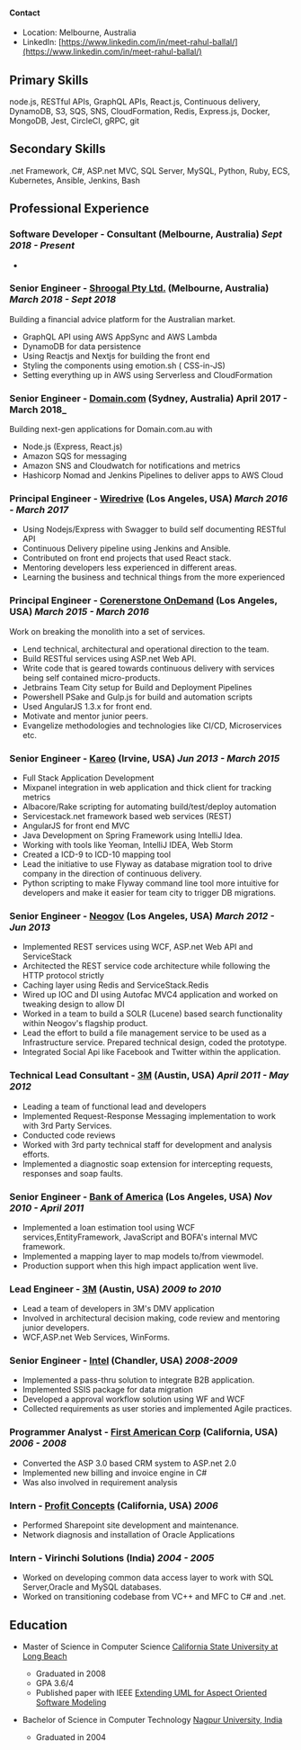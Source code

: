 #### Contact

- Location: Melbourne, Australia
- LinkedIn: [https://www.linkedin.com/in/meet-rahul-ballal/](https://www.linkedin.com/in/meet-rahul-ballal/)

## Primary Skills

  node.js, RESTful APIs, GraphQL APIs, React.js, Continuous delivery,
  DynamoDB, S3, SQS, SNS, CloudFormation, Redis, Express.js, Docker, MongoDB, Jest,
  CircleCI, gRPC, git

## Secondary Skills

  .net Framework, C#, ASP.net MVC, SQL Server, MySQL, Python, Ruby, ECS, Kubernetes,
  Ansible, Jenkins, Bash

## Professional Experience

### Software Developer - Consultant (Melbourne, Australia) _Sept 2018 - Present_

-

### Senior Engineer - [Shroogal Pty Ltd.](https://shroogal.com.au) (Melbourne, Australia) _March 2018 - Sept 2018_

Building a financial advice platform for the Australian market.
- GraphQL API using AWS AppSync and AWS Lambda
- DynamoDB for data persistence
- Using Reactjs and Nextjs for building the front end
- Styling the components using emotion.sh ( CSS-in-JS)
- Setting everything up in AWS using Serverless and CloudFormation

### Senior Engineer - [Domain.com](https://domain.com.au) (Sydney, Australia) April 2017 - March 2018_

Building next-gen applications for Domain.com.au with
- Node.js (Express, React.js)
- Amazon SQS for messaging
- Amazon SNS and Cloudwatch for notifications and metrics
- Hashicorp Nomad and Jenkins Pipelines to deliver apps to AWS Cloud

### Principal Engineer - [Wiredrive](https://wiredrive.com) (Los Angeles, USA) _March 2016 - March 2017_

- Using Nodejs/Express with Swagger to build self documenting RESTful API
- Continuous Delivery pipeline using Jenkins and Ansible.
- Contributed on front end projects that used React stack.
- Mentoring developers less experienced in different areas.
- Learning the business and technical things from the more experienced

### Principal Engineer - [Corenerstone OnDemand](https://cornerstoneondemand.com) (Los Angeles, USA) _March 2015 - March 2016_

Work on breaking the monolith into a set of services.
- Lend technical, architectural and operational direction to the team.
- Build RESTful services using ASP.net Web API.
- Write code that is geared towards continuous delivery with services being self contained micro-products.
- Jetbrains Team City setup for Build and Deployment Pipelines
- Powershell PSake and Gulp.js for build and automation scripts
- Used AngularJS 1.3.x for front end.
- Motivate and mentor junior peers.
- Evangelize methodologies and technologies like CI/CD, Microservices etc.

### Senior Engineer - [Kareo](https://kareo.com) (Irvine, USA) _Jun 2013 - March 2015_

- Full Stack Application Development
- Mixpanel integration in web application and thick client for tracking metrics
- Albacore/Rake scripting for automating build/test/deploy automation
- Servicestack.net framework based web services (REST)
- AngularJS for front end MVC
- Java Development on Spring Framework using IntelliJ Idea.
- Working with tools like Yeoman, IntelliJ IDEA, Web Storm
- Created a ICD-9 to ICD-10 mapping tool
- Lead the initiative to use Flyway as database migration tool to drive company in the direction of continuous delivery.
- Python scripting to make Flyway command line tool more intuitive for developers and make it easier for team city to trigger DB migrations.

### Senior Engineer - [Neogov](https://neogov.com) (Los Angeles, USA) _March 2012 - Jun 2013_

- Implemented REST services using WCF, ASP.net Web API and ServiceStack
- Architected the REST service code architecture while following the HTTP protocol strictly
- Caching layer using Redis and ServiceStack.Redis
- Wired up IOC and DI using Autofac MVC4 application and worked on tweaking design to allow DI
- Worked in a team to build a SOLR (Lucene) based search functionality within Neogov's flagship product.
- Lead the effort to build a file management service to be used as a Infrastructure service. Prepared technical design, coded the prototype.
- Integrated Social Api like Facebook and Twitter within the application.

### Technical Lead Consultant - [3M](https://3m.com) (Austin, USA) _April 2011 - May 2012_

- Leading a team of functional lead and developers
- Implemented Request-Response Messaging implementation to work with 3rd Party Services.
- Conducted code reviews
- Worked with 3rd party technical staff for development and analysis efforts.
- Implemented a diagnostic soap extension for intercepting requests, responses and soap faults.

### Senior Engineer - [Bank of America](https://bofa.com) (Los Angeles, USA) _Nov 2010 - April 2011_

- Implemented a loan estimation tool using WCF services,EntityFramework, JavaScript and BOFA's internal MVC framework.
- Implemented a mapping layer to map models to/from viewmodel.
- Production support when this high impact application went live.

### Lead Engineer - [3M](https://3m.com) (Austin, USA) _2009 to 2010_

- Lead a team of developers in 3M's DMV application
- Involved in architectural decision making, code review and mentoring junior developers.
- WCF,ASP.net Web Services, WinForms.

### Senior Engineer - [Intel](https://intel.com) (Chandler, USA) _2008-2009_

- Implemented a pass-thru solution to integrate B2B application.
- Implemented SSIS package for data migration
- Developed a approval workflow solution using WF and WCF
- Collected requirements as user stories and implemented Agile practices.

### Programmer Analyst - [First American Corp](https://firstam.com) (California, USA) _2006 - 2008_

- Converted the ASP 3.0 based CRM system to ASP.net 2.0
- Implemented new billing and invoice engine in C#
- Was also involved in requirement analysis


### Intern - [Profit Concepts](http://www.profitconcepts.com/) (California, USA) _2006_

- Performed Sharepoint site development and maintenance.
- Network diagnosis and installation of Oracle Applications

### Intern - Virinchi Solutions (India) _2004 - 2005_

- Worked on developing common data access layer to work with SQL Server,Oracle and MySQL databases.
- Worked on transitioning codebase from VC++ and MFC to C# and .net.

## Education

  - Master of Science in Computer Science [California State University at Long Beach](csulb.edu)
    - Graduated in 2008
    - GPA 3.6/4
    - Published paper with IEEE [Extending UML for Aspect Oriented Software Modeling](https://ieeexplore.ieee.org/document/5170367/)

  - Bachelor of Science in Computer Technology [Nagpur University, India](http://www.nagpuruniversity.org/rtmnu/home/)
    - Graduated in 2004
